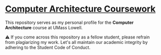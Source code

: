 # [Computer Architecture Coursework](https://github.com/typinghare/computer-architecture-uml?tab=readme-ov-file#computer-architecture-uml)

This repository serves as my personal profile for the **Computer Architecture** course at UMass Lowell.

⚠️ If you come across this repository as a fellow student, please refrain from plagiarizing my work. Let's all maintain our academic integrity by adhering to the Student Code of Conduct.